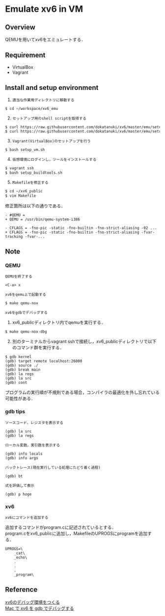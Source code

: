 # Emulate xv6 in VM

## Overview
QEMUを用いてxv6をエミュレートする．

## Requirement
- VirtualBox
- Vagrant

## Install and setup environment
1. `適当な作業用ディレクトリに移動する`
```sh
$ cd ~/workspace/xv6_emu
```

2. `セットアップ用のshell scriptを取得する`
```sh
$ curl https://raw.githubusercontent.com/dokatanuki/xv6/master/emu/setup_vm.sh > setup_vm.sh
$ curl https://raw.githubusercontent.com/dokatanuki/xv6/master/emu/setup_buildtools.sh > setup_buildtools.sh 
```

3. `Vagrant(VirtualBox)のセットアップを行う`
```sh
$ bash setup_vm.sh
```

4. `仮想環境にログインし，ツールをインストールする`
```sh
$ vagrant ssh
$ bash setup_buildtools.sh
```

5. `Makefileを修正する`
```sh
$ cd ~/xv6_public
$ vim Makefile
```
修正箇所は以下の通りである．  
```
- #QEMU = 
+ QEMU = /usr/bin/qemu-system-i386
```
```
- CFLAGS = -fno-pic -static -fno-builtin -fno-strict-aliasing -02 ...
+ CFLAGS = -fno-pic -static -fno-builtin -fno-strict-aliasing -fvar-tracking -fvar-...
```

## Note
### QEMU
`QEMUを終了する`
```
<C-a> x
```

`xv6をqemu上で起動する`
```
$ make qemu-nox
```

`xv6をgdbでデバッグする`
1. xv6\_publicディレクトリ内でqemuを実行する．  
```
$ make qemu-nox-dbg
```

2. 別のターミナルからvagrant sshで接続し，xv6\_publicディレクトリで以下のコマンド群を実行する．  
```
$ gdb kernel
(gdb) target remote localhost:26000
(gdb) source ./
(gdb) break main
(gdb) la regs
(gdb) la src
(gdb) cont
```
プログラムの実行順が不規則である場合，コンパイラの最適化を外し忘れている可能性がある．  

### gdb tips
`ソースコード，レジスタを表示する`
```
(gdb) la src
(gdb) la regs
```

`ローカル変数，実引数を表示する`
```
(gdb) info locals
(gdb) info args
```

`バックトレース(現在実行している処理にたどり着く過程)`
```
(gdb) bt
```

`式を評価して表示`
```
(gdb) p hoge
````

### xv6
`xv6にコマンドを追加する`  

追加するコマンドがprogram.cに記述されているとする．  
program.cをxv6\_publicに追加し，MakefileのUPROGSにprogramを追加する．  
```
UPROGS=\
	_cat\
	_echo\
	.
	.
	.
	_program\
```

## Reference
[xv6のデバッグ環境をつくる](https://qiita.com/ksky/items/974ad1249cfb2dcf5437 "xv6のデバッグ環境をつくる")  
[Mac で xv6 を gdb でデバッグする](http://sairoutine.hatenablog.com/entry/2016/09/03/002354 "Mac で xv6 を gdb でデバッグする")
